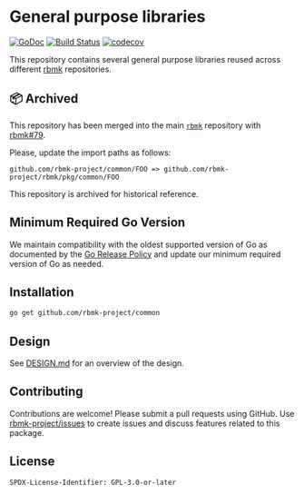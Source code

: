 # General purpose libraries

[![GoDoc](https://pkg.go.dev/badge/github.com/rbmk-project/common)](https://pkg.go.dev/github.com/rbmk-project/common) [![Build Status](https://github.com/rbmk-project/common/actions/workflows/go.yml/badge.svg)](https://github.com/rbmk-project/common/actions) [![codecov](https://codecov.io/gh/rbmk-project/common/branch/main/graph/badge.svg)](https://codecov.io/gh/rbmk-project/common)

This repository contains several general purpose libraries
reused across different [rbmk](https://github.com/rbmk-project)
repositories.

## 📦 Archived

This repository has been merged into the main [`rbmk`](
https://github.com/rbmk-project/rbmk) repository with
[rbmk#79](https://github.com/rbmk-project/rbmk/pull/79).

Please, update the import paths as follows:

```
github.com/rbmk-project/common/FOO => github.com/rbmk-project/rbmk/pkg/common/FOO
```

This repository is archived for historical reference.

## Minimum Required Go Version

We maintain compatibility with the oldest supported version of Go as
documented by the [Go Release Policy](https://golang.org/doc/devel/release.html#policy)
and update our minimum required version of Go as needed.

## Installation

```sh
go get github.com/rbmk-project/common
```

## Design

See [DESIGN.md](DESIGN.md) for an overview of the design.

## Contributing

Contributions are welcome! Please submit a pull requests
using GitHub. Use [rbmk-project/issues](https://github.com/rbmk-project/issues)
to create issues and discuss features related to this package.

## License

```
SPDX-License-Identifier: GPL-3.0-or-later
```
